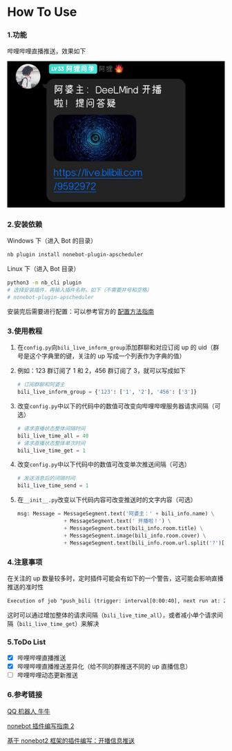 # How To Use

### 1.功能

哔哩哔哩直播推送，效果如下

![bili_live](../../../img/bili_live.jpg)


### 2.安装依赖

Windows 下（进入 Bot 的目录）

```bash
nb plugin install nonebot-plugin-apscheduler
```

Linux 下（进入 Bot 目录）

```bash
python3 -m nb_cli plugin
# 选择安装插件，再输入插件名称，如下（不需要井号和空格）
# nonebot-plugin-apscheduler
```

安装完后需要进行配置：可以参考官方的 [配置方法指南](https://v2.nonebot.dev/docs/advanced/scheduler)

### 3.使用教程

1. 在`config.py`向`bili_live_inform_group`添加群聊和对应订阅 up 的 uid（群号是这个字典里的键，关注的 up 写成一个列表作为字典的值）

2. 例如：123 群订阅了 1 和 2，456 群订阅了 3，就可以写成如下

   ```python
   # 订阅群聊和阿婆主
   bili_live_inform_group = {'123': ['1', '2'], '456': ['3']}
   ```

3. 改变`config.py`中以下的代码中的数值可改变向哔哩哔哩服务器请求间隔（可选）

   ```python
   # 请求直播状态整体间隔时间
   bili_live_time_all = 40
   # 请求直播状态整体单次时间
   bili_live_time_get = 1
   ```

4. 改变`config.py`中以下代码中的数值可改变单次推送间隔（可选）

   ```python
   # 发送消息后的间隔时间
   bili_live_time_send = 1
   ```

5. 在`__init__.py`改变以下代码内容可改变推送时的文字内容（可选）

   ```python
   msg: Message = MessageSegment.text('阿婆主：' + bili_info.name) \
                  + MessageSegment.text(' 开播啦！') \
                  + MessageSegment.text(bili_info.room.title) \
                  + MessageSegment.image(bili_info.room.cover) \
                  + MessageSegment.text(bili_info.room.url.split('?')[0])
   ```

### 4.注意事项

在关注的 up 数量较多时，定时插件可能会有如下的一个警告，这可能会影响直播推送的准时性

```txt
Execution of job "push_bili (trigger: interval[0:00:40], next run at: 2022-05-03 11:08:31 CST)" skipped: maximum number of running instances reached (1)
```

这时可以通过增加整体的请求间隔（`bili_live_time_all`），或者减小单个请求间隔（`bili_live_time_get`）来解决

### 5.ToDo List

- [x] 哔哩哔哩直播推送
- [x] 哔哩哔哩直播推送差异化（给不同的群推送不同的 up 直播信息）
- [ ] 哔哩哔哩动态更新推送

### 6.参考链接

[QQ 机器人 牛牛](https://github.com/InvoluteHell/Pallas-Bot)

[nonebot 插件编写指南 2](https://blog.csdn.net/a1255652/article/details/118740313)

[基于 nonebot2 框架的插件编写：开播信息推送](https://kusarinoshojo.space/2022/01/18/nonebot2-python-api/)